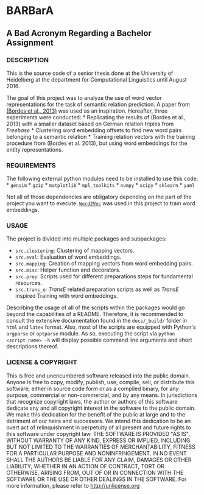 # BARBarA
## A **B**ad **A**cronym **R**egarding a **Ba**chelo**r** **A**ssignment

### DESCRIPTION

This is the source code of a senior thesis done at the University of Heidelberg at the
department for Computational Linguistics until August 2016.

The goal of this project was to analyze the use of word vector representations for the task
of semantic relation prediction. A paper from [(Bordes et al., 2013)](http://papers.nips.cc/paper/5071-translating-embeddings-for-modeling-multi-relational-data.pdf)
was used as an inspiration.
Hereafter, three experiments were conducted:
    * Replicating the results of (Bordes et al., 2013) with a smaller dataset based on German relation triples from *Freebase*
    * Clustering word embedding offsets to find new word pairs belonging to a semantic relation
    * Training relation vectors with the training procedure from (Bordes et al. 2013), but using word embeddings for the
    entity representations.

### REQUIREMENTS

The following external python modules need to be installed to use this code:
    * `gensim`
    * `gzip`
    * `matplotlib`
    * `mpl_toolkits`
    * `numpy`
    * `scipy`
    * `sklearn`
    * `yaml`

Not all of those dependencies are obligatory depending on the part of the project you want to
execute.
[`Word2Vec`](https://code.google.com/archive/p/word2vec/) was used in this project to train word embeddings.

### USAGE

The project is divided into multiple packages and subpackages:
  * `src.clustering`: Clustering of mapping vectors.
  * `src.eval`: Evaluation of word embeddings.
  * `src.mapping`: Creation of mapping vectors from word embedding pairs.
  * `src.misc`: Helper function and decorators.
  * `src.prep`: Scripts used for different preparations steps for fundamental resources.
  * `src.trans_e`: *TransE* related preparation scripts as well as *TransE* inspired Training with word embeddings.

Describing the usage of all of the scripts within the packages would go beyond the capabilities
of a README. Therefore, it is recommended to consult the extensive documentation found in
the `docs/_build/` folder in `html` and `latex` format.
Also, most of the scripts are equipped with Python's `argparse` or `optparse` module.
As so, executing the script via `python <script_name> -h` will display possible command line
arguments and short descriptions thereof.

### LICENSE & COPYRIGHT

This is free and unencumbered software released into the public domain.
Anyone is free to copy, modify, publish, use, compile, sell, or distribute this software, either in source code form or as a compiled binary, for any purpose, commercial or non-commercial, and by any means.
In jurisdictions that recognize copyright laws, the author or authors of this software dedicate any and all copyright interest in the software to the public domain. We make this dedication for the benefit of the public at large and to the detriment of our heirs and successors. We intend this dedication to be an overt act of relinquishment in perpetuity of all present and future rights to this software under copyright law.
THE SOFTWARE IS PROVIDED "AS IS", WITHOUT WARRANTY OF ANY KIND, EXPRESS OR IMPLIED, INCLUDING BUT NOT LIMITED TO THE WARRANTIES OF MERCHANTABILITY, FITNESS FOR A PARTICULAR PURPOSE AND NONINFRINGEMENT. IN NO EVENT SHALL THE AUTHORS BE LIABLE FOR ANY CLAIM, DAMAGES OR OTHER LIABILITY, WHETHER IN AN ACTION OF CONTRACT, TORT OR OTHERWISE, ARISING FROM, OUT OF OR IN CONNECTION WITH THE SOFTWARE OR THE USE OR OTHER DEALINGS IN THE SOFTWARE.
For more information, please refer to http://unlicense.org

